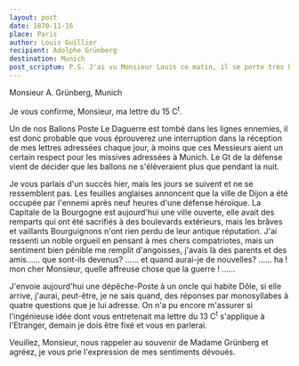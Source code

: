 ```yaml
---
layout: post
date: 1870-11-16
place: Paris
author: Louis Guillier
recipient: Adolphe Grünberg
destination: Munich
post_scriptum: P.S. J'ai vu Monsieur Louis ce matin, il se porte très bien.
---
```


Monsieur A. Grünberg, Munich


Je vous confirme, Monsieur, ma lettre du 15 C<sup>t</sup>.

Un de nos Ballons Poste Le Daguerre est tombé dans les lignes ennemies,
il est donc probable que vous éprouverez une interruption dans la réception de
mes lettres adressées chaque jour, à moins que ces Messieurs aient un certain
respect pour les missives adressées à Munich.
Le Gt de la défense vient de décider que les ballons ne s'élèveraient plus que
pendant la nuit.

Je vous parlais d'un succès hier, mais les jours se suivent et ne se
ressemblent pas.
Les feuilles anglaises annoncent que la ville de Dijon a été occupée par
l'ennemi après neuf heures d'une défense héroïque.
La Capitale de la Bourgogne est aujourd'hui une ville ouverte, elle avait des
remparts qui ont été sacrifiés à des boulevards extérieurs, mais les brâves et
vaillants Bourguignons n'ont rien perdu de leur antique réputation.
J'ai ressenti un noble orgueil en pensant à mes chers compatriotes, mais un
sentiment bien pénible me remplit d'angoisses, j'avais là des parents et des
amis...... que sont-ils devenus? ...... et quand aurai-je de nouvelles? ......
ha ! mon cher Monsieur, quelle affreuse chose que la guerre ! ......

J'envoie aujourd'hui une dépêche-Poste à un oncle qui habite Dôle, si elle
arrive, j'aurai, peut-être, je ne sais quand, des réponses par monosyllabes
à quatre questions que je lui adresse.
On n'a pu encore m'assurer si l'ingénieuse idée dont vous entretenait ma lettre
du 13 C<sup>t</sup> s'applique à l'Etranger, demain je dois être fixé et vous en parlerai.

Veuillez, Monsieur, nous rappeler au souvenir de Madame Grünberg et agréez, je
vous prie l'expression de mes sentiments dévoués.
